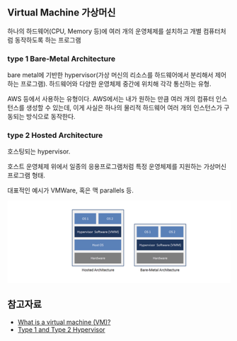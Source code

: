 ## Virtual Machine 가상머신

하나의 하드웨어(CPU, Memory 등)에 여러 개의 운영체제를 설치하고 개별 컴퓨터처럼 동작하도록 하는 프로그램

### type 1 Bare-Metal Architecture

bare metal에 기반한 hypervisor(가상 머신의 리소스를 하드웨어에서 분리해서 제어하는 프로그램). 하드웨어와 다양한 운영체제 중간에 위치해 각각 통신하는 유형.

AWS 등에서 사용하는 유형이다. AWS에서는 내가 원하는 만큼 여러 개의 컴퓨터 인스턴스를 생성할 수 있는데, 이게 사실은 하나의 물리적 하드웨어 여러 개의 인스턴스가 구동되는 방식으로 동작한다.

### type 2 Hosted Architecture

호스팅되는 hypervisor.

호스트 운영체제 위에서 일종의 응용프로그램처럼 특정 운영체제를 지원하는 가상머신 프로그램 형태.

대표적인 예시가 VMWare, 혹은 맥 parallels 등.

![Alt text](image.png)

## 참고자료

- [What is a virtual machine (VM)?](https://www.redhat.com/en/topics/virtualization/what-is-a-virtual-machine)
- [Type 1 and Type 2 Hypervisor](https://vgyan.in/type-1-and-type-2-hypervisor/)
